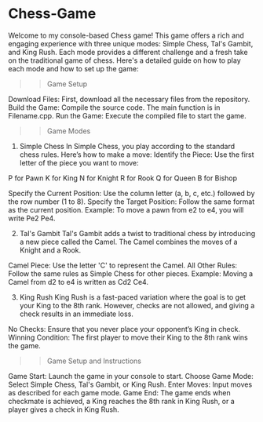 # Chess-Game


Welcome to my console-based Chess game! This game offers a rich and engaging experience with three unique modes: Simple Chess, Tal's Gambit, and King Rush. Each mode provides a different challenge and a fresh take on the traditional game of chess. Here's a detailed guide on how to play each mode and how to set up the game:

>>Game Setup

Download Files: First, download all the necessary files from the repository.
Build the Game: Compile the source code. The main function is in Filename.cpp.
Run the Game: Execute the compiled file to start the game.

>>Game Modes

1. Simple Chess
In Simple Chess, you play according to the standard chess rules. Here’s how to make a move:
Identify the Piece: Use the first letter of the piece you want to move:

P for Pawn
K for King
N for Knight
R for Rook
Q for Queen
B for Bishop

Specify the Current Position: Use the column letter (a, b, c, etc.) followed by the row number (1 to 8).
Specify the Target Position: Follow the same format as the current position.
Example: To move a pawn from e2 to e4, you will write Pe2 Pe4.

2. Tal's Gambit
Tal's Gambit adds a twist to traditional chess by introducing a new piece called the Camel. The Camel combines the moves of a Knight and a Rook.

Camel Piece: Use the letter 'C' to represent the Camel.
All Other Rules: Follow the same rules as Simple Chess for other pieces.
Example: Moving a Camel from d2 to e4 is written as Cd2 Ce4.

3. King Rush
King Rush is a fast-paced variation where the goal is to get your King to the 8th rank. However, checks are not allowed, and giving a check results in an immediate loss.

No Checks: Ensure that you never place your opponent’s King in check.
Winning Condition: The first player to move their King to the 8th rank wins the game.

>>Game Setup and Instructions

Game Start: Launch the game in your console to start.
Choose Game Mode: Select Simple Chess, Tal's Gambit, or King Rush.
Enter Moves: Input moves as described for each game mode.
Game End: The game ends when checkmate is achieved, a King reaches the 8th rank in King Rush, or a player gives a check in King Rush.
